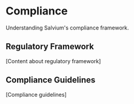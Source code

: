 # Compliance

Understanding Salvium's compliance framework.

## Regulatory Framework

[Content about regulatory framework]

## Compliance Guidelines

[Compliance guidelines]
